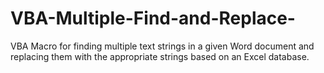 # VBA-Multiple-Find-and-Replace-
VBA Macro for finding multiple text strings in a given Word document and replacing them with the appropriate strings based on an Excel database.

